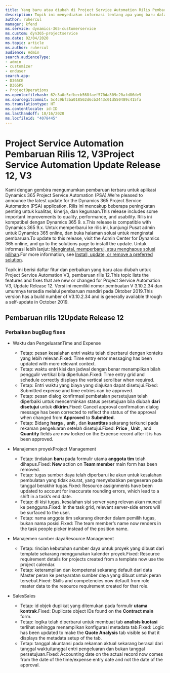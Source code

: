 ```yaml
---
title: Yang baru atau diubah di Project Service Automation Rilis Pembaruan 12, V3
description: Topik ini menyediakan informasi tentang apa yang baru dalam Project Service Automation Rilis Pembaruan 12, V3.
author: ruhercul
manager: kfend
ms.service: dynamics-365-customerservice
ms.custom: dyn365-projectservice
ms.date: 02/04/2020
ms.topic: article
ms.author: ruhercul
audience: Admin
search.audienceType:
- admin
- customizer
- enduser
search.app:
- D365CE
- D365PS
- ProjectOperations
ms.openlocfilehash: 62c3a0c5cfbecb568faef570da309c20afd86de9
ms.sourcegitcommit: 5c4c9bf3ba018562d6cb3443c01d550489c415fa
ms.translationtype: HT
ms.contentlocale: id-ID
ms.lasthandoff: 10/16/2020
ms.locfileid: "4078445"
---
```

# <a name="project-service-automation-update-release-12-v3"></a><span data-ttu-id="f8d47-103">Project Service Automation Pembaruan Rilis 12, V3</span><span class="sxs-lookup"><span data-stu-id="f8d47-103">Project Service Automation Update Release 12, V3</span></span>
<span data-ttu-id="f8d47-104">Kami dengan gembira mengumumkan pembaruan terbaru untuk aplikasi Dynamics 365 Project Service Automation (PSA).</span><span class="sxs-lookup"><span data-stu-id="f8d47-104">We’re pleased to announce the latest update for the Dynamics 365 Project Service Automation (PSA) application.</span></span> <span data-ttu-id="f8d47-105">Rilis ini mencakup beberapa peningkatan penting untuk kualitas, kinerja, dan kegunaan.</span><span class="sxs-lookup"><span data-stu-id="f8d47-105">This release includes some important improvements to quality, performance, and usability.</span></span> <span data-ttu-id="f8d47-106">Rilis ini kompatibel dengan Dynamics 365 9. x.</span><span class="sxs-lookup"><span data-stu-id="f8d47-106">This release is compatible with Dynamics 365 9.x.</span></span> <span data-ttu-id="f8d47-107">Untuk memperbarui ke rilis ini, kunjungi Pusat admin untuk Dynamics 365 online, dan buka halaman solusi untuk menginstal pembaruan.</span><span class="sxs-lookup"><span data-stu-id="f8d47-107">To update to this release, visit the Admin Center for Dynamics 365 online, and go to the solutions page to install the update.</span></span> <span data-ttu-id="f8d47-108">Untuk informasi lebih lanjut: [Menginstal, memperbarui, atau menghapus solusi pilihan](https://docs.microsoft.com/power-platform/admin/install-remove-preferred-solution).</span><span class="sxs-lookup"><span data-stu-id="f8d47-108">For more information, see [Install, update, or remove a preferred solution](https://docs.microsoft.com/power-platform/admin/install-remove-preferred-solution).</span></span>

<span data-ttu-id="f8d47-109">Topik ini berisi daftar fitur dan perbaikan yang baru atau diubah untuk Project Service Automation V3, pembaruan rilis 12.</span><span class="sxs-lookup"><span data-stu-id="f8d47-109">This topic lists the features and fixes that are new or changed for Project Service Automation V3, Update Release 12.</span></span> <span data-ttu-id="f8d47-110">Versi ini memiliki nomor pembuatan V 3.10.2.34 dan umumnya tersedia melalui pembaruan mandiri pada Oktober 2019.</span><span class="sxs-lookup"><span data-stu-id="f8d47-110">This version has a build number of V3.10.2.34 and is generally available through a self-update in October 2019.</span></span>

## <a name="update-release-12"></a><span data-ttu-id="f8d47-111">Pembaruan rilis 12</span><span class="sxs-lookup"><span data-stu-id="f8d47-111">Update Release 12</span></span>

### <a name="bug-fixes"></a><span data-ttu-id="f8d47-112">Perbaikan bug</span><span class="sxs-lookup"><span data-stu-id="f8d47-112">Bug fixes</span></span>

- <span data-ttu-id="f8d47-113">Waktu dan Pengeluaran</span><span class="sxs-lookup"><span data-stu-id="f8d47-113">Time and Expense</span></span>

    - <span data-ttu-id="f8d47-114">Tetap: pesan kesalahan entri waktu telah diperbarui dengan konteks yang lebih relevan.</span><span class="sxs-lookup"><span data-stu-id="f8d47-114">Fixed: Time entry error messaging has been updated with more relevant context.</span></span>
    - <span data-ttu-id="f8d47-115">Tetap: waktu entri kisi dan jadwal dengan benar menampilkan bilah penggulir vertikal bila diperlukan.</span><span class="sxs-lookup"><span data-stu-id="f8d47-115">Fixed: Time entry grid and schedule correctly displays the vertical scrollbar when required.</span></span>
    - <span data-ttu-id="f8d47-116">Tetap: Entri waktu yang biaya yang diajukan dapat disetujui.</span><span class="sxs-lookup"><span data-stu-id="f8d47-116">Fixed: Submitted expense and time entries can be approved.</span></span>
    - <span data-ttu-id="f8d47-117">Tetap: pesan dialog konfirmasi pembatalan persetujuan telah diperbaiki untuk mencerminkan status persetujuan bila diubah **dari disetujui** untuk **dikirim**.</span><span class="sxs-lookup"><span data-stu-id="f8d47-117">Fixed: Cancel approval confirmation dialog message has been corrected to reflect the status of the approval when changed from **Approved** to **Submitted**.</span></span>
    - <span data-ttu-id="f8d47-118">Tetap: Bidang **harga** , **unit** , dan **kuantitas** sekarang terkunci pada rekaman pengeluaran setelah disetujui.</span><span class="sxs-lookup"><span data-stu-id="f8d47-118">Fixed: **Price** , **Unit** , and **Quantity** fields are now locked on the Expense record after it is has been approved.</span></span>

- <span data-ttu-id="f8d47-119">Manajemen proyek</span><span class="sxs-lookup"><span data-stu-id="f8d47-119">Project Management</span></span>

    - <span data-ttu-id="f8d47-120">Tetap: tindakan **baru** pada formulir utama **anggota tim** telah dihapus.</span><span class="sxs-lookup"><span data-stu-id="f8d47-120">Fixed: **New** action on **Team member** main form has been removed.</span></span>
    - <span data-ttu-id="f8d47-121">Tetap: tugas sumber daya telah diperbarui ke akun untuk kesalahan pembulatan yang tidak akurat, yang menyebabkan pergeseran pada tanggal berakhir tugas.</span><span class="sxs-lookup"><span data-stu-id="f8d47-121">Fixed: Resource assignments have been updated to account for inaccurate rounding errors, which lead to a shift in a task’s end date.</span></span>
    - <span data-ttu-id="f8d47-122">Tetap: di kisi tugas, kesalahan sisi server yang relevan akan muncul ke pengguna.</span><span class="sxs-lookup"><span data-stu-id="f8d47-122">Fixed: In the task grid, relevant server-side errors will be surfaced to the user.</span></span>
    - <span data-ttu-id="f8d47-123">Tetap: nama anggota tim sekarang dirender dalam pemilih tugas, bukan nama posisi.</span><span class="sxs-lookup"><span data-stu-id="f8d47-123">Fixed: The team member’s name now renders in the task people picker instead of the position name.</span></span>

- <span data-ttu-id="f8d47-124">Manajemen sumber daya</span><span class="sxs-lookup"><span data-stu-id="f8d47-124">Resource Management</span></span>

    - <span data-ttu-id="f8d47-125">Tetap: rincian kebutuhan sumber daya untuk proyek yang dibuat dari template sekarang menggunakan kalender proyek.</span><span class="sxs-lookup"><span data-stu-id="f8d47-125">Fixed: Resource requirement details for projects created from a template now use the project calendar.</span></span>
    - <span data-ttu-id="f8d47-126">Tetap: keterampilan dan kompetensi sekarang default dari data Master peran ke persyaratan sumber daya yang dibuat untuk peran tersebut.</span><span class="sxs-lookup"><span data-stu-id="f8d47-126">Fixed: Skills and competencies now default from role master data to the resource requirement created for that role.</span></span>

- <span data-ttu-id="f8d47-127">Sales</span><span class="sxs-lookup"><span data-stu-id="f8d47-127">Sales</span></span>

    - <span data-ttu-id="f8d47-128">Tetap: id objek duplikat yang ditemukan pada formulir **utama kontrak**.</span><span class="sxs-lookup"><span data-stu-id="f8d47-128">Fixed: Duplicate object IDs found on the **Contract main** form.</span></span>
    - <span data-ttu-id="f8d47-129">Tetap: logika telah diperbarui untuk membuat tab **analisis kuotasi** terlihat sehingga menampilkan konfigurasi metadata tab.</span><span class="sxs-lookup"><span data-stu-id="f8d47-129">Fixed: Logic has been updated to make the **Quote Analysis** tab visible so that it displays the metadata setup of the tab.</span></span>
    - <span data-ttu-id="f8d47-130">Tetap: tanggal akuntansi pada rekaman aktual sekarang berasal dari tanggal waktu/tanggal entri pengeluaran dan bukan tanggal persetujuan.</span><span class="sxs-lookup"><span data-stu-id="f8d47-130">Fixed: Accounting date on the actual record now comes from the date of the time/expense entry date and not the date of the approval.</span></span>
